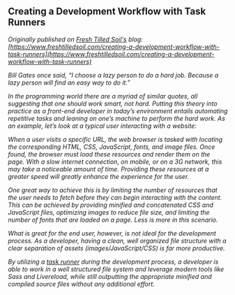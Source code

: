 ## Creating a Development Workflow with Task Runners

<i>Originally published on [Fresh Tilled Soil's](https://www.freshtilledsoil.com) blog:
[https://www.freshtilledsoil.com/creating-a-development-workflow-with-task-runners](https://www.freshtilledsoil.com/creating-a-development-workflow-with-task-runners)



Bill Gates once said, “I choose a lazy person to do a hard job. Because a lazy person will find an easy way to do it.”

In the programming world there are a myriad of similar quotes, all suggesting that one should work smart, not hard. Putting this theory into practice as a front-end developer in today’s environment entails automating repetitive tasks and leaning on one’s machine to perform the hard work. As an example, let’s look at a typical user interacting with a website:

When a user visits a specific URL, the web browser is tasked with locating the corresponding HTML, CSS, JavaScript, fonts, and image files. Once found, the browser must load these resources and render them on the page. With a slow internet connection, on mobile, or on a 3G network, this may take a noticeable amount of time. Providing these resources at a greater speed will greatly enhance the experience for the user.

One great way to achieve this is by limiting the number of resources that the user needs to fetch before they can begin interacting with the content. This can be achieved by providing minified and concatenated CSS and JavaScript files, optimizing images to reduce file size, and limiting the number of fonts that are loaded on a page.  Less is more in this scenario.

What is great for the end user, however, is not ideal for the development process. As a developer, having a clean, well organized file structure with a clear separation of assets (images/JavaScript/CSS) is far more productive.

By utilizing a [task runner](https://github.com/freshtilledsoil/FTS-gulp) during the development process, a developer is able to work in a well structured file system and leverage modern tools like Sass and Livereload, while still outputting the appropriate minified and compiled source files without any additional effort.
